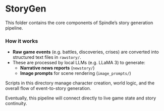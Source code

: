 # StoryGen

This folder contains the core components of Spindle’s story generation pipeline.

### How it works
- **Raw game events** (e.g. battles, discoveries, crises) are converted into structured text files in `rawstory/`.
- These are processed by local LLMs (e.g. LLaMA 3) to generate:
  - **Narrative news reports** (`newstory/`)
  - **Image prompts** for scene rendering (`image_prompts/`)

Scripts in this directory manage character creation, world logic, and the overall flow of event-to-story generation.

Eventually, this pipeline will connect directly to live game state and story continuity.
